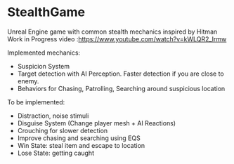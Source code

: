 # StealthGame
Unreal Engine game with common stealth mechanics inspired by Hitman  
Work in Progress video :https://www.youtube.com/watch?v=kWLQR2_Irmw

Implemented mechanics:

- Suspicion System
- Target detection with AI Perception. Faster detection if you are close to enemy.
- Behaviors for Chasing, Patrolling, Searching around suspicious location

To be implemented:

- Distraction, noise stimuli
- Disguise System (Change player mesh + AI Reactions)
- Crouching for slower detection
- Improve chasing and searching using EQS
- Win State: steal item and escape to location
- Lose State: getting caught


